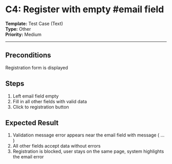 # C4: Register with empty #email field

**Template:** Test Case (Text)  
**Type:** Other  
**Priority:** Medium  

---

## Preconditions
Registration form is displayed

## Steps
1. Left email field empty
2. Fill in all other fields with valid data
3. Click to registration button

## Expected Result
1. Validation message error appears near the email field with message ( ... )
2. All other fields accept data without errors
3. Registration is blocked, user stays on the same page, system highlights the email error
